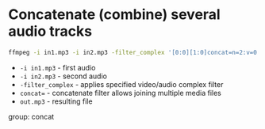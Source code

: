 # Concatenate (combine) several audio tracks

```bash
ffmpeg -i in1.mp3 -i in2.mp3 -filter_complex '[0:0][1:0]concat=n=2:v=0:a=1[out]' -map '[out]' out.mp3
```

- `-i in1.mp3` - first audio
- `-i in2.mp3` - second audio
- `-filter_complex` - applies specified video/audio complex filter
- `concat=` - concatenate filter allows joining multiple media files
- `out.mp3` - resulting file

group: concat


